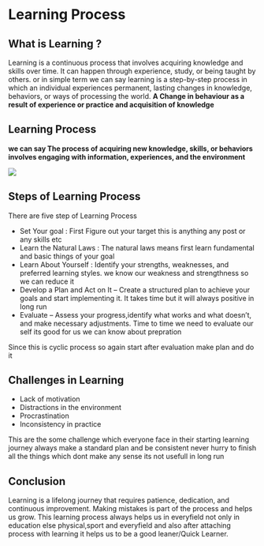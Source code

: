 # Learning Process 

## What is Learning ?

Learning is a continuous process that involves acquiring knowledge and skills over time. It can happen through experience, study, or being taught by others. or in simple term we can say learning is a step-by-step process in which an individual experiences permanent, lasting changes in knowledge, behaviors, or ways of processing the world. 
 **A Change in behaviour as a result of experience or practice and acquisition of knowledge**

 ## Learning Process 
  **we can say The process of acquiring new knowledge, skills, or behaviors involves engaging with information, experiences, and the environment**

  <img src="https://cdn.pixabay.com/photo/2019/11/12/17/24/learning-4621567_1280.png">

## Steps of Learning Process
 There are five step of Learning Process
 - Set Your goal : First Figure out your target this is anything any post or any skills etc
 - Learn the Natural Laws : The natural laws means first learn fundamental and basic things of your goal
 - Learn About Yourself : Identify your strengths, weaknesses, and preferred learning styles. we know our weakness and strengthness so we can reduce it
 - Develop a Plan and Act on It – Create a structured plan to achieve your goals and start implementing it. It takes time but it will always positive in long run
 - Evaluate – Assess your progress,identify what works and what doesn’t, and make necessary adjustments. Time to time we need to evaluate our self its good for us we can know about prepration

 Since this is cyclic process so again start after evaluation make plan and do it


## Challenges in Learning

- Lack of motivation
- Distractions in the environment
- Procrastination
- Inconsistency in practice

This are the some challenge which everyone face in their starting learning journey always make a standard plan and be consistent never hurry to finish all the things which dont make any sense its not usefull in long run

## Conclusion

Learning is a lifelong journey that requires patience, dedication, and continuous improvement. Making mistakes is part of the process and helps us grow. This learning process always helps us in everyfield not only in education else physical,sport and everyfield and also after attaching process with learning it helps us to be a good leaner/Quick Learner.

